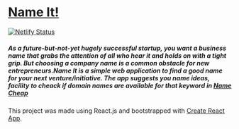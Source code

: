 # [Name It!](https://nameit-react.netlify.app/)

[![Netlify Status](https://api.netlify.com/api/v1/badges/8aadfd43-6225-4302-bac6-271b3e61a109/deploy-status)](https://app.netlify.com/sites/nameit-react/deploys)
<br>
##### As a future-but-not-yet hugely successful startup, you want a business name that grabs the attention of all who hear it and holds on with a tight grip. But choosing a company name is a common obstacle for new entrepreneurs.Name It is a simple web application to find a good name for your next venture/initiative. The app suggests you name ideas, facility to cheack if domain names are available for that keyword in [Name Cheap](https://www.namecheap.com/)

This project was made using React.js and  bootstrapped with [Create React App](https://github.com/facebook/create-react-app).
